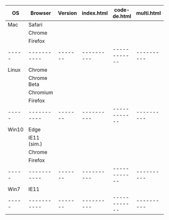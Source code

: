 OS    | Browser     | Version | index.html | code-de.html | multi.html | fedeo.html | landsat.html | evo-odas.html
----- | ----------- | ------- | ---------- | ------------ | ---------- | ---------- | ------------ | -------------
Mac   | Safari      |         |            |              |            |            |              |
      | Chrome      |         |            |              |            |            |              |
      | Firefox     |         |            |              |            |            |              |
----- | ----------- | ------- | ---------- | ------------ | ---------- | ---------- | ------------ | -------------
Linux | Chrome      |         |            |              |            |            |              |
      | Chrome Beta |         |            |              |            |            |              |
      | Chromium    |         |            |              |            |            |              |
      | Firefox     |         |            |              |            |            |              |
----- | ----------- | ------- | ---------- | ------------ | ---------- | ---------- | ------------ | -------------
Win10 | Edge        |         |            |              |            |            |              |
      | IE11 (sim.) |         |            |              |            |            |              |
      | Chrome      |         |            |              |            |            |              |
      | Firefox     |         |            |              |            |            |              |
----- | ----------- | ------- | ---------- | ------------ | ---------- | ---------- | ------------ | -------------
Win7  | IE11        |         |            |              |            |            |              |
----- | ----------- | ------- | ---------- | ------------ | ---------- | ---------- | ------------ | -------------
